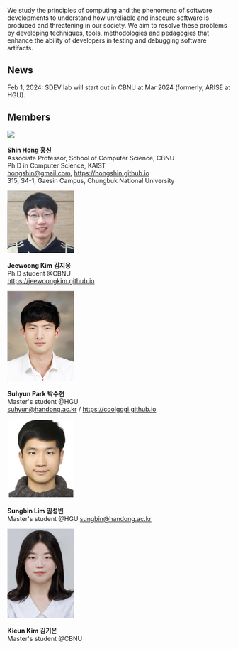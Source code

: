 
<!-- Software Development Methodologies and Verification Research Lab
----
School of Computer Science, Chungbuk National University (CBNU)
-->

We study the principles of computing and the phenomena of software developments to understand how unreliable and insecure software is produced and threatening in our society. We aim to resolve these problems by developing techniques, tools, methodologies and pedagogies that enhance the ability of developers in testing and debugging software artifacts.


News
-----
Feb 1, 2024: SDEV lab will start out in CBNU at Mar 2024 (formerly, ARISE at HGU).


Members
----
<img src="https://hongshin.github.io/assets/img/shin.jpg" width="150"/>

**Shin Hong  홍신** <br>
Associate Professor, School of Computer Science, CBNU <br>
Ph.D in Computer Science, KAIST <br>
hongshin@gmail.com,  https://hongshin.github.io <br>
315, S4-1, Gaesin Campus, Chungbuk National University

<img src="members/jeewoong.jpg" width="150"/>

**Jeewoong Kim 김지웅** <br>
Ph.D student @CBNU<br>
https://jeewoongkim.github.io

<img src="members/suhyun.jpg"
width="150"/>

**Suhyun Park 박수현** <br>
Master's student @HGU <br>
suhyun@handong.ac.kr / https://coolgogi.github.io

<img src="members/sungbin.jpg" width=150/>

**Sungbin Lim 임성빈** <br>
Master's student @HGU
sungbin@handong.ac.kr 

<img src="members/kieun.jpg" width=150 />

**Kieun Kim 김기은** <br>
Master's student @CBNU
